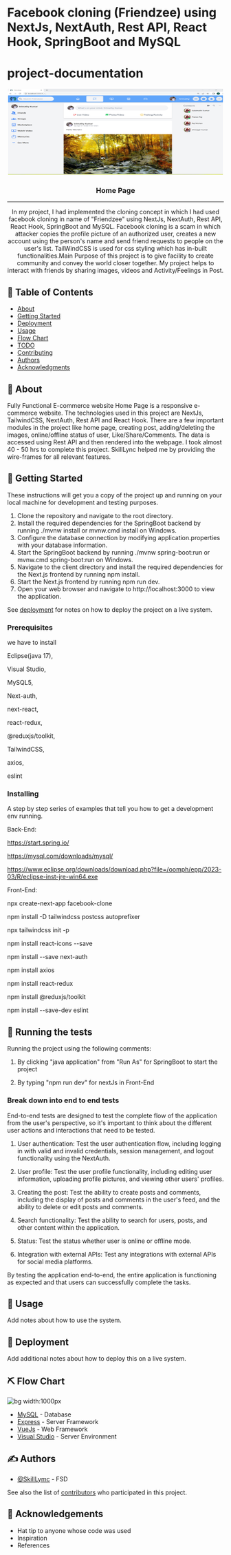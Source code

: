 # Facebook cloning (Friendzee) using NextJs, NextAuth, Rest API, React Hook, SpringBoot and MySQL



# project-documentation

<p align="center">
  <a href="" rel="noopener">
 <img width=500px height=200px src="After posting the post.png" alt="Project logo"></a>
</p>


<h3 align="center">Home Page</h3>

---

<p align="center"> In my project, I had implemented the cloning concept in which I had used facebook cloning in name of "Friendzee" using NextJs, NextAuth, Rest API, React Hook, SpringBoot and MySQL. Facebook cloning is a scam in which attacker copies the profile picture of an authorized user, creates a new account using the person's name and send friend requests to people on the user's list. TailWindCSS is used for css styling which has in-built functionalities.Main Purpose of this project is to give facility to create community and convey the world closer together. My project helps to interact with friends by sharing images, videos and Activity/Feelings in Post.
    <br> 
</p>

## 📝 Table of Contents
- [About](#about)
- [Getting Started](#getting_started)
- [Deployment](#deployment)
- [Usage](#usage)
- [Flow Chart](#flowchart)
- [TODO](../TODO.md)
- [Contributing](../CONTRIBUTING.md)
- [Authors](#authors)
- [Acknowledgments](#acknowledgement)

## 🧐 About <a name = "about"></a>
Fully Functional E-commerce website Home Page is a responsive e-commerce website. The technologies used in this project are NextJs, TailwindCSS, NextAuth, Rest API and React Hook. There are a few important modules in the project like home page, creating post, adding/deleting the images, online/offline status of user, Like/Share/Comments. The data is accessed using Rest API and then rendered into the webpage. I took almost 40 - 50 hrs to complete this project. SkillLync helped me by providing the wire-frames for all relevant features.

## 🏁 Getting Started <a name = "getting_started"></a>
These instructions will get you a copy of the project up and running on your local machine for development and testing purposes.
1. Clone the repository and navigate to the root directory.
2. Install the required dependencies for the SpringBoot backend by running ./mvnw install or mvnw.cmd install on Windows.
3. Configure the database connection by modifying application.properties with your database information.
4. Start the SpringBoot backend by running ./mvnw spring-boot:run or mvnw.cmd spring-boot:run on Windows.
5. Navigate to the client directory and install the required dependencies for the Next.js frontend by running npm install.
6. Start the Next.js frontend by running npm run dev.
7. Open your web browser and navigate to http://localhost:3000 to view the application.


 See [deployment](#deployment) for notes on how to deploy the project on a live system.

### Prerequisites

we have to install 

Eclipse(java 17),

Visual Studio,

MySQL5,

Next-auth, 

next-react, 

react-redux, 

@reduxjs/toolkit, 

TailwindCSS, 

axios, 

eslint

### Installing
A step by step series of examples that tell you how to get a development env running.

Back-End:


https://start.spring.io/

https://mysql.com/downloads/mysql/

https://www.eclipse.org/downloads/download.php?file=/oomph/epp/2023-03/R/eclipse-inst-jre-win64.exe

Front-End:

npx create-next-app facebook-clone

npm install -D tailwindcss postcss autoprefixer

npx tailwindcss init -p

npm install react-icons --save

npm install --save next-auth

npm install axios

npm install react-redux

npm install @reduxjs/toolkit

npm install --save-dev eslint



## 🔧 Running the tests <a name = "tests"></a>

Running the project using the following comments:

1. By clicking "java application" from "Run As" for SpringBoot to start the project

2. By typing "npm run dev" for nextJs in Front-End


### Break down into end to end tests
End-to-end tests are designed to test the complete flow of the application from the user's perspective, so it's important to think about the different user actions and interactions that need to be tested. 

1. User authentication: Test the user authentication flow, including logging in with valid and invalid credentials, session management, and logout functionality using the NextAuth.

2. User profile: Test the user profile functionality, including editing user information, uploading profile pictures, and viewing other users' profiles.

3. Creating the post: Test the ability to create posts and comments, including the display of posts and comments in the user's feed, and the ability to delete or edit posts and comments.

4. Search functionality: Test the ability to search for users, posts, and other content within the application.

5. Status: Test the status whether user is online or offline mode.

6. Integration with external APIs: Test any integrations with external APIs for social media platforms.

By testing the application end-to-end, the entire application is functioning as expected and that users can successfully complete the tasks.

## 🎈 Usage <a name="usage"></a>
Add notes about how to use the system.

## 🚀 Deployment <a name = "deployment"></a>
Add additional notes about how to deploy this on a live system.

## ⛏ Flow Chart <a name = "flowchart"></a>

![bg width:1000px](./LoginPageflowchart.png)

- [MySQL](https://www.mongodb.com/) - Database
- [Express](https://expressjs.com/) - Server Framework
- [VueJs](https://vuejs.org/) - Web Framework
- [Visual Studio](https://nodejs.org/en/) - Server Environment

## ✍️ Authors <a name = "authors"></a>
- [@SkillLymc](https://github.com/kylelobo) - FSD

See also the list of [contributors](https://github.com/kylelobo/The-Documentation-Compendium/contributors) who participated in this project.

## 🎉 Acknowledgements <a name = "acknowledgement"></a>
- Hat tip to anyone whose code was used
- Inspiration
- References

